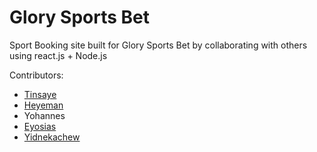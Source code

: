 # Glory Sports Bet
Sport Booking site built for Glory Sports Bet by collaborating with others using react.js + Node.js

Contributors:
- [Tinsaye](https://github.com/tinsaye-simeneh)
- [Heyeman](https://github.com/Heyeman)
- Yohannes
- [Eyosias](https://github.com/eyos-ias)
- [Yidnekachew](https://github.com/yidyedelina)
